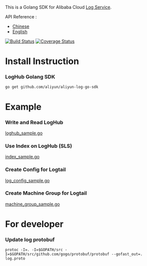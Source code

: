 This is a Golang SDK for Alibaba Cloud [Log Service](https://sls.console.aliyun.com/).

API Reference :

* [Chinese](https://help.aliyun.com/document_detail/29007.html)
* [English](https://intl.aliyun.com/help/doc-detail/29007.htm)

[![Build Status](https://travis-ci.org/aliyun/aliyun-log-go-sdk.svg?branch=master)](https://travis-ci.org/aliyun/aliyun-log-go-sdk)
[![Coverage Status](https://coveralls.io/repos/github/aliyun/aliyun-log-go-sdk/badge.svg?branch=master)](https://coveralls.io/github/aliyun/aliyun-log-go-sdk?branch=master)


# Install Instruction

### LogHub Golang SDK

```
go get github.com/aliyun/aliyun-log-go-sdk
```

# Example 

### Write and Read LogHub

[loghub_sample.go](example/loghub/loghub_sample.go)

### Use Index on LogHub (SLS)

[index_sample.go](example/index/index_sample.go)

### Create Config for Logtail

[log_config_sample.go](example/config/log_config_plugin.go)

### Create Machine Group for Logtail

[machine_group_sample.go](example/machine_group/machine_group_sample.go)

# For developer
### Update log protobuf
`protoc -I=. -I=$GOPATH/src -I=$GOPATH/src/github.com/gogo/protobuf/protobuf --gofast_out=. log.proto`

